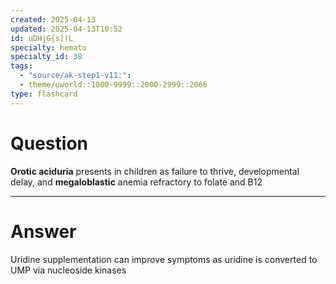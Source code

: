 ```yaml
---
created: 2025-04-13
updated: 2025-04-13T10:52
id: uDHjG{s](L
specialty: hemato
specialty_id: 38
tags:
  - "source/ak-step1-v11:": 
  - theme/uworld::1000-9999::2000-2999::2066
type: flashcard
---
```


# Question
**Orotic aciduria** presents in children as failure to thrive, developmental delay, and **megaloblastic** anemia refractory to folate and B12

---

# Answer
Uridine supplementation can improve symptoms as uridine is converted to UMP via nucleoside kinases